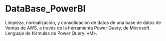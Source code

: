 # DataBase_PowerBI
Limpieza, normalización, y consolidación de datos de una base de datos de Ventas de AWS, a través de la herramienta Power Query, de Microsoft.
Lenguaje de fórmulas de Power Query: «M».

